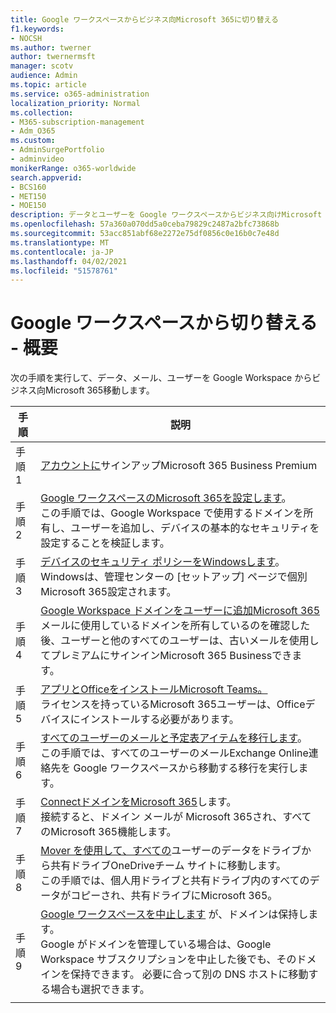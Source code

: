 ```yaml
---
title: Google ワークスペースからビジネス向Microsoft 365に切り替える
f1.keywords:
- NOCSH
ms.author: twerner
author: twernermsft
manager: scotv
audience: Admin
ms.topic: article
ms.service: o365-administration
localization_priority: Normal
ms.collection:
- M365-subscription-management
- Adm_O365
ms.custom:
- AdminSurgePortfolio
- adminvideo
monikerRange: o365-worldwide
search.appverid:
- BCS160
- MET150
- MOE150
description: データとユーザーを Google ワークスペースからビジネス向けMicrosoft 365する方法について説明します。
ms.openlocfilehash: 57a360a070dd5a0ceba79829c2487a2bfc73868b
ms.sourcegitcommit: 53acc851abf68e2272e75df0856c0e16b0c7e48d
ms.translationtype: MT
ms.contentlocale: ja-JP
ms.lasthandoff: 04/02/2021
ms.locfileid: "51578761"
---
```

# <a name="switch-from-google-workspace---overview"></a>Google ワークスペースから切り替える - 概要

次の手順を実行して、データ、メール、ユーザーを Google Workspace からビジネス向Microsoft 365移動します。


| 手順  |説明  |
|---------|---------|
|手順 1 |  [アカウントに](../sign-up.md)サインアップMicrosoft 365 Business Premium       |
|手順 2 |   [Google ワークスペースのMicrosoft 365を設定します](set-up-microsoft-365-forgoogle.md)。 </br> この手順では、Google Workspace で使用するドメインを所有し、ユーザーを追加し、デバイスの基本的なセキュリティを設定することを検証します。 |
|手順 3 | [デバイスのセキュリティ ポリシーをWindowsします](../secure-win10-pcs.md)。</br> Windowsは、管理センターの [セットアップ] ページで個別Microsoft 365設定されます。 |
|手順 4|[Google Workspace ドメインをユーザーに追加Microsoft 365](add-google-domain.md) </br> メールに使用しているドメインを所有しているのを確認した後、ユーザーと他のすべてのユーザーは、古いメールを使用してプレミアムにサインインMicrosoft 365 Businessできます。 |
|手順 5 | [アプリとOfficeをインストールMicrosoft Teams。](../install-office.md)</br> ライセンスを持っているMicrosoft 365ユーザーは、Officeデバイスにインストールする必要があります。|
|手順 6 | [すべてのユーザーのメールと予定表アイテムを移行します](migrate-email.md)。</br> この手順では、すべてのユーザーのメールExchange Online連絡先を Google ワークスペースから移動する移行を実行します。  |
|手順 7 | [ConnectドメインをMicrosoft 365](connect-domain-tom365.md)します。 </br> 接続すると、ドメイン メールが Microsoft 365され、すべてのMicrosoft 365機能します。|
|手順 8|[Mover を使用して、すべての](mover-migrate-files.md)ユーザーのデータをドライブから共有ドライブOneDriveチーム サイトに移動します。</br> この手順では、個人用ドライブと共有ドライブ内のすべてのデータがコピーされ、共有ドライブにMicrosoft 365。|
|手順 9| [Google ワークスペースを中止します](cancel-google.md) が、ドメインは保持します。 </br> Google がドメインを管理している場合は、Google Workspace サブスクリプションを中止した後でも、そのドメインを保持できます。 必要に合って別の DNS ホストに移動する場合も選択できます。|
|||

